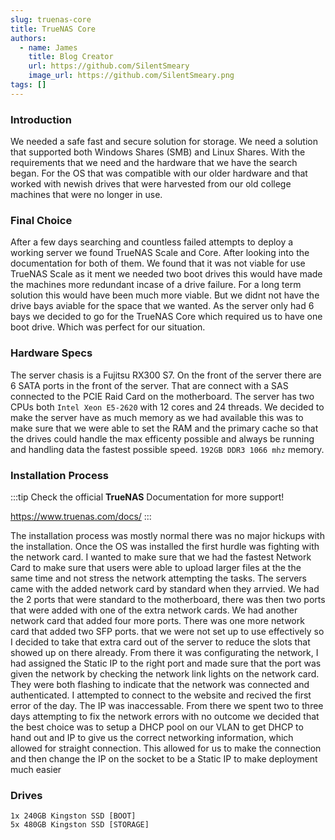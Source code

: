 ```yaml
---
slug: truenas-core
title: TrueNAS Core
authors:
  - name: James
    title: Blog Creator
    url: https://github.com/SilentSmeary
    image_url: https://github.com/SilentSmeary.png
tags: []
---
```


### Introduction
We needed a safe fast and secure solution for storage. We need a solution that supported both Windows Shares (SMB) and Linux Shares. With the requirements that we need and the hardware that we have the search began. For the OS that was compatible with our older hardware and that worked with newish drives that were harvested from our old college machines that were no longer in use.

### Final Choice
After a few days searching and countless failed attempts to deploy a working server we found TrueNAS Scale and Core. After looking into the documentation for both of them. We found that it was not viable for use TrueNAS Scale as it ment we needed two boot drives this would have made the machines more redundant incase of a drive failure. For a long term solution this would have been much more viable. But we didnt not have the drive bays aviable for the space that we wanted. As the server only had 6 bays we decided to go for the TrueNAS Core which required us to have one boot drive. Which was perfect for our situation.

### Hardware Specs
The server chasis is a Fujitsu RX300 S7. On the front of the server there are 6 SATA ports in the front of the server. That are connect with a SAS connected to the PCIE Raid Card on the motherboard. The server has two CPUs both `Intel Xeon E5-2620` with 12 cores and 24 threads. We decided to make the server have as much memory as we had available this was to make sure that we were able to set the RAM and the primary cache so that the drives could handle the max efficenty possible and always be running and handling data the fastest possible speed. `192GB DDR3 1066 mhz` memory.

### Installation Process
:::tip
Check the official **TrueNAS** Documentation for more support!

https://www.truenas.com/docs/
:::

The installation process was mostly normal there was no major hickups with the installation. Once the OS was installed the first hurdle was fighting with the network card. I wanted to make sure that we had the fastest Network Card to make sure that users were able to upload larger files at the the same time and not stress the network attempting the tasks. The servers came with the added network card by standard when they arrvied. We had the 2 ports that were standard to the motherboard, there was then two ports that were added with one of the extra network cards. We had another network card that added four more ports. There was one more network card that added two SFP ports. that we were not set up to use effectively so I decided to take that extra card out of the server to reduce the slots that showed up on there already. From there it was configurating the network, I had assigned the Static IP to the right port and made sure that the port was given the network by checking the network link lights on the network card. They were both flashing to indicate that the network was connected and authenticated. I attempted to connect to the website and recived the first error of the day. The IP was inaccessable. From there we spent two to three days attempting to fix the network errors with no outcome we decided that the best choice was to setup a DHCP pool on our VLAN to get DHCP to hand out and IP to give us the correct networking information, which allowed for straight connection. This allowed for us to make the connection and then change the IP on the socket to be a Static IP to make deployment much easier

### Drives
```
1x 240GB Kingston SSD [BOOT]
5x 480GB Kingston SSD [STORAGE] 
```